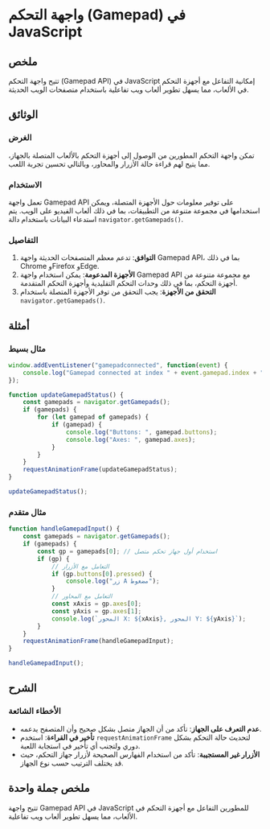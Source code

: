 <!--
Meta Description: # واجهة التحكم (Gamepad) في JavaScript ## ملخص تتيح واجهة التحكم (Gamepad API) في JavaScript إمكانية التفاعل مع أجهزة التحكم في الألعاب، مما يسهل تطوي...
Meta Keywords: gamepad, التحكم, واجهة, gamepads, javascript
-->

# واجهة التحكم (Gamepad) في JavaScript

## ملخص
تتيح واجهة التحكم (Gamepad API) في JavaScript إمكانية التفاعل مع أجهزة التحكم في الألعاب، مما يسهل تطوير ألعاب ويب تفاعلية باستخدام متصفحات الويب الحديثة.

## الوثائق
### الغرض
تمكن واجهة التحكم المطورين من الوصول إلى أجهزة التحكم بالألعاب المتصلة بالجهاز، مما يتيح لهم قراءة حالة الأزرار والمحاور، وبالتالي تحسين تجربة اللعب.

### الاستخدام
تعمل واجهة Gamepad API على توفير معلومات حول الأجهزة المتصلة، ويمكن استخدامها في مجموعة متنوعة من التطبيقات، بما في ذلك ألعاب الفيديو على الويب. يتم استدعاء البيانات باستخدام دالة `navigator.getGamepads()`.

### التفاصيل
1. **التوافق**: تدعم معظم المتصفحات الحديثة واجهة Gamepad API، بما في ذلك Chrome وFirefox وEdge.
2. **الأجهزة المدعومة**: يمكن استخدام واجهة Gamepad API مع مجموعة متنوعة من أجهزة التحكم، بما في ذلك وحدات التحكم التقليدية وأجهزة التحكم المتقدمة.
3. **التحقق من الأجهزة**: يجب التحقق من توفر الأجهزة المتصلة باستخدام `navigator.getGamepads()`.

## أمثلة
### مثال بسيط
```javascript
window.addEventListener("gamepadconnected", function(event) {
    console.log("Gamepad connected at index " + event.gamepad.index + ": " + event.gamepad.id);
});

function updateGamepadStatus() {
    const gamepads = navigator.getGamepads();
    if (gamepads) {
        for (let gamepad of gamepads) {
            if (gamepad) {
                console.log("Buttons: ", gamepad.buttons);
                console.log("Axes: ", gamepad.axes);
            }
        }
    }
    requestAnimationFrame(updateGamepadStatus);
}

updateGamepadStatus();
```

### مثال متقدم
```javascript
function handleGamepadInput() {
    const gamepads = navigator.getGamepads();
    if (gamepads) {
        const gp = gamepads[0]; // استخدام أول جهاز تحكم متصل
        if (gp) {
            // التعامل مع الأزرار
            if (gp.buttons[0].pressed) {
                console.log("زر A مضغوط");
            }
            // التعامل مع المحاور
            const xAxis = gp.axes[0];
            const yAxis = gp.axes[1];
            console.log(`المحور X: ${xAxis}, المحور Y: ${yAxis}`);
        }
    }
    requestAnimationFrame(handleGamepadInput);
}

handleGamepadInput();
```

## الشرح
### الأخطاء الشائعة
- **عدم التعرف على الجهاز**: تأكد من أن الجهاز متصل بشكل صحيح وأن المتصفح يدعمه.
- **تأخير في القراءة**: استخدم `requestAnimationFrame` لتحديث حالة التحكم بشكل دوري ولتجنب أي تأخير في استجابة اللعبة.
- **الأزرار غير المستجيبة**: تأكد من استخدام الفهارس الصحيحة لأزرار جهاز التحكم، حيث قد يختلف الترتيب حسب نوع الجهاز.

## ملخص جملة واحدة
تتيح واجهة Gamepad API في JavaScript للمطورين التفاعل مع أجهزة التحكم في الألعاب، مما يسهل تطوير ألعاب ويب تفاعلية.